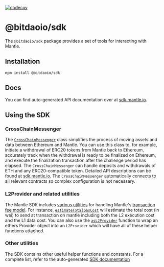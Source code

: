 [![codecov](https://codecov.io/gh/mantleio/mantle/branch/master/graph/badge.svg?token=0VTG7PG7YR&flag=sdk)](https://codecov.io/gh/bitdaoio/mantle)

# @bitdaoio/sdk

The `@bitdaoio/sdk` package provides a set of tools for interacting with Mantle.

## Installation

```
npm install @bitdaoio/sdk
```

## Docs

You can find auto-generated API documentation over at [sdk.mantle.io](https://sdk.mantle.io).

## Using the SDK

### CrossChainMessenger

The [`CrossChainMessenger`](https://github.com/mantleio/mantle/blob/develop/packages/sdk/src/cross-chain-messenger.ts) class simplifies the process of moving assets and data between Ethereum and Mantle.
You can use this class to, for example, initiate a withdrawal of ERC20 tokens from Mantle back to Ethereum, accurately track when the withdrawal is ready to be finalized on Ethereum, and execute the finalization transaction after the challenge period has elapsed.
The `CrossChainMessenger` can handle deposits and withdrawals of ETH and any ERC20-compatible token.
Detailed API descriptions can be found at [sdk.mantle.io](https://sdk.mantle.io/classes/crosschainmessenger).
The `CrossChainMessenger` automatically connects to all relevant contracts so complex configuration is not necessary.

### L2Provider and related utilities

The Mantle SDK includes [various utilities](https://github.com/bitdaoio/mantle/blob/develop/packages/sdk/src/l2-provider.ts) for handling Mantle's [transaction fee model](https://community.mantle.io/docs/developers/build/transaction-fees/).
For instance, [`estimateTotalGasCost`](https://sdk.mantle.io/modules.html#estimateTotalGasCost) will estimate the total cost (in wei) to send at transaction on mantle including both the L2 execution cost and the L1 data cost.
You can also use the [`asL2Provider`](https://sdk.mantle.io/modules.html#asL2Provider) function to wrap an ethers Provider object into an `L2Provider` which will have all of these helper functions attached.

### Other utilities

The SDK contains other useful helper functions and constants.
For a complete list, refer to the auto-generated [SDK documentation](https://sdk.mantle.io/)
